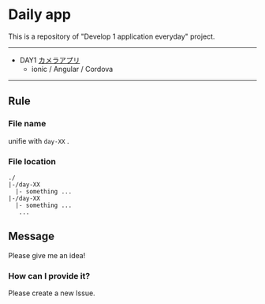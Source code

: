 # Daily app
This is a repository of "Develop 1 application everyday" project.

---

- DAY1 [カメラアプリ](https://github.com/yoshi1125hisa/ionic-camera)
  - ionic / Angular / Cordova

---

## Rule

### File name
unifie with `day-XX` .

### File location

```
./
|-/day-XX
  |- something ...
|-/day-XX
  |- something ...
   ...
```

## Message
Please give me an idea!

### How can I provide it?
Please create a new Issue.
